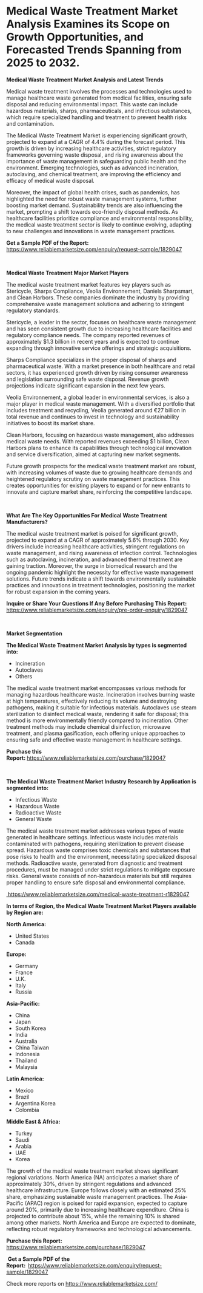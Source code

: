 <p><h1>Medical Waste Treatment Market Analysis Examines its Scope on Growth Opportunities, and Forecasted Trends Spanning from 2025 to 2032.</h1></p><p><strong>Medical Waste Treatment Market Analysis and Latest Trends</strong></p>
<p><p>Medical waste treatment involves the processes and technologies used to manage healthcare waste generated from medical facilities, ensuring safe disposal and reducing environmental impact. This waste can include hazardous materials, sharps, pharmaceuticals, and infectious substances, which require specialized handling and treatment to prevent health risks and contamination.</p><p>The Medical Waste Treatment Market is experiencing significant growth, projected to expand at a CAGR of 4.4% during the forecast period. This growth is driven by increasing healthcare activities, strict regulatory frameworks governing waste disposal, and rising awareness about the importance of waste management in safeguarding public health and the environment. Emerging technologies, such as advanced incineration, autoclaving, and chemical treatment, are improving the efficiency and efficacy of medical waste disposal.</p><p>Moreover, the impact of global health crises, such as pandemics, has highlighted the need for robust waste management systems, further boosting market demand. Sustainability trends are also influencing the market, prompting a shift towards eco-friendly disposal methods. As healthcare facilities prioritize compliance and environmental responsibility, the medical waste treatment sector is likely to continue evolving, adapting to new challenges and innovations in waste management practices.</p></p>
<p><strong>Get a Sample PDF of the Report:&nbsp;</strong> <a href="https://www.reliablemarketsize.com/enquiry/request-sample/1829047?utm_campaign=2034&utm_medium=2&utm_source=Github&utm_content=ia&utm_term=07022025&utm_id=medical-waste-treatment">https://www.reliablemarketsize.com/enquiry/request-sample/1829047</a></p>
<p>&nbsp;</p>
<p><strong>Medical Waste Treatment Major Market Players</strong></p>
<p><p>The medical waste treatment market features key players such as Stericycle, Sharps Compliance, Veolia Environnement, Daniels Sharpsmart, and Clean Harbors. These companies dominate the industry by providing comprehensive waste management solutions and adhering to stringent regulatory standards.</p><p>Stericycle, a leader in the sector, focuses on healthcare waste management and has seen consistent growth due to increasing healthcare facilities and regulatory compliance needs. The company reported revenues of approximately $1.3 billion in recent years and is expected to continue expanding through innovative service offerings and strategic acquisitions.</p><p>Sharps Compliance specializes in the proper disposal of sharps and pharmaceutical waste. With a market presence in both healthcare and retail sectors, it has experienced growth driven by rising consumer awareness and legislation surrounding safe waste disposal. Revenue growth projections indicate significant expansion in the next few years.</p><p>Veolia Environnement, a global leader in environmental services, is also a major player in medical waste management. With a diversified portfolio that includes treatment and recycling, Veolia generated around €27 billion in total revenue and continues to invest in technology and sustainability initiatives to boost its market share.</p><p>Clean Harbors, focusing on hazardous waste management, also addresses medical waste needs. With reported revenues exceeding $1 billion, Clean Harbors plans to enhance its capabilities through technological innovation and service diversification, aimed at capturing new market segments.</p><p>Future growth prospects for the medical waste treatment market are robust, with increasing volumes of waste due to growing healthcare demands and heightened regulatory scrutiny on waste management practices. This creates opportunities for existing players to expand or for new entrants to innovate and capture market share, reinforcing the competitive landscape.</p></p>
<p>&nbsp;</p>
<p><strong>What Are The Key Opportunities For Medical Waste Treatment Manufacturers?</strong></p>
<p><p>The medical waste treatment market is poised for significant growth, projected to expand at a CAGR of approximately 5.6% through 2030. Key drivers include increasing healthcare activities, stringent regulations on waste management, and rising awareness of infection control. Technologies such as autoclaving, incineration, and advanced thermal treatment are gaining traction. Moreover, the surge in biomedical research and the ongoing pandemic highlight the necessity for effective waste management solutions. Future trends indicate a shift towards environmentally sustainable practices and innovations in treatment technologies, positioning the market for robust expansion in the coming years.</p></p>
<p><strong>Inquire or Share Your Questions If Any Before Purchasing This Report:</strong> <a href="https://www.reliablemarketsize.com/enquiry/pre-order-enquiry/1829047?utm_campaign=2034&utm_medium=2&utm_source=Github&utm_content=ia&utm_term=07022025&utm_id=medical-waste-treatment">https://www.reliablemarketsize.com/enquiry/pre-order-enquiry/1829047</a></p>
<p>&nbsp;</p>
<p><strong>Market Segmentation</strong></p>
<p><strong>The Medical Waste Treatment Market Analysis by types is segmented into:</strong></p>
<p><ul><li>Incineration</li><li>Autoclaves</li><li>Others</li></ul></p>
<p><p>The medical waste treatment market encompasses various methods for managing hazardous healthcare waste. Incineration involves burning waste at high temperatures, effectively reducing its volume and destroying pathogens, making it suitable for infectious materials. Autoclaves use steam sterilization to disinfect medical waste, rendering it safe for disposal; this method is more environmentally friendly compared to incineration. Other treatment methods may include chemical disinfection, microwave treatment, and plasma gasification, each offering unique approaches to ensuring safe and effective waste management in healthcare settings.</p></p>
<p><strong>Purchase this Report:&nbsp;</strong><a href="https://www.reliablemarketsize.com/purchase/1829047?utm_campaign=2034&utm_medium=2&utm_source=Github&utm_content=ia&utm_term=07022025&utm_id=medical-waste-treatment">https://www.reliablemarketsize.com/purchase/1829047</a></p>
<p>&nbsp;</p>
<p><strong>The Medical Waste Treatment Market Industry Research by Application is segmented into:</strong></p>
<p><ul><li>Infectious Waste</li><li>Hazardous Waste</li><li>Radioactive Waste</li><li>General Waste</li></ul></p>
<p><p>The medical waste treatment market addresses various types of waste generated in healthcare settings. Infectious waste includes materials contaminated with pathogens, requiring sterilization to prevent disease spread. Hazardous waste comprises toxic chemicals and substances that pose risks to health and the environment, necessitating specialized disposal methods. Radioactive waste, generated from diagnostic and treatment procedures, must be managed under strict regulations to mitigate exposure risks. General waste consists of non-hazardous materials but still requires proper handling to ensure safe disposal and environmental compliance.</p></p>
<p><a href="https://www.reliablemarketsize.com/medical-waste-treatment-r1829047?utm_campaign=2034&utm_medium=2&utm_source=Github&utm_content=ia&utm_term=07022025&utm_id=medical-waste-treatment">&nbsp;https://www.reliablemarketsize.com/medical-waste-treatment-r1829047</a></p>
<p><strong>In terms of Region, the Medical Waste Treatment Market Players available by Region are:</strong></p>
<p>
    <p> <strong> North America: </strong>
        <ul>
            <li>United States</li>
            <li>Canada</li>
        </ul>
        </p> 
    <p> <strong> Europe: </strong>
        <ul>
            <li>Germany</li>
            <li>France</li>
            <li>U.K.</li>
            <li>Italy</li>
            <li>Russia</li>
        </ul>
        </p> 
    <p> <strong> Asia-Pacific: </strong>
        <ul>
            <li>China</li>
            <li>Japan</li>
            <li>South Korea</li>
            <li>India</li>
            <li>Australia</li>
            <li>China Taiwan</li>
            <li>Indonesia</li>
            <li>Thailand</li>
            <li>Malaysia</li>
        </ul>
        </p> 
    <p> <strong> Latin America: </strong>
        <ul>
            <li>Mexico</li>
            <li>Brazil</li>
            <li>Argentina Korea</li>
            <li>Colombia</li>
        </ul>
        </p> 
    <p> <strong> Middle East & Africa: </strong>
        <ul>
            <li>Turkey</li>
            <li>Saudi</li>
            <li>Arabia</li>
            <li>UAE</li>
            <li>Korea</li>
        </ul>
    </p>
    </p>
<p><p>The growth of the medical waste treatment market shows significant regional variations. North America (NA) anticipates a market share of approximately 30%, driven by stringent regulations and advanced healthcare infrastructure. Europe follows closely with an estimated 25% share, emphasizing sustainable waste management practices. The Asia-Pacific (APAC) region is poised for rapid expansion, expected to capture around 20%, primarily due to increasing healthcare expenditure. China is projected to contribute about 15%, while the remaining 10% is shared among other markets. North America and Europe are expected to dominate, reflecting robust regulatory frameworks and technological advancements.</p></p>
<p><strong>Purchase this Report: </strong><a href="https://www.reliablemarketsize.com/purchase/1829047?utm_campaign=2034&utm_medium=2&utm_source=Github&utm_content=ia&utm_term=07022025&utm_id=medical-waste-treatment">https://www.reliablemarketsize.com/purchase/1829047</a></p>
<p>&nbsp;<strong>Get a Sample PDF of the Report:&nbsp;&nbsp;</strong><a href="https://www.reliablemarketsize.com/enquiry/request-sample/1829047?utm_campaign=2034&utm_medium=2&utm_source=Github&utm_content=ia&utm_term=07022025&utm_id=medical-waste-treatment">https://www.reliablemarketsize.com/enquiry/request-sample/1829047</a></p>
<p><strong></strong></p>
<p>Check more reports on <a href="https://www.reliablemarketsize.com/?utm_campaign=2034&utm_medium=2&utm_source=Github&utm_content=ia&utm_term=07022025&utm_id=medical-waste-treatment">https://www.reliablemarketsize.com/</a></p>